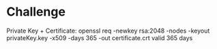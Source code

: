 # Challenge

Private Key + Certificate: openssl req -newkey rsa:2048 -nodes -keyout privateKey.key -x509 -days 365 -out certificate.crt
	valid 365 days 